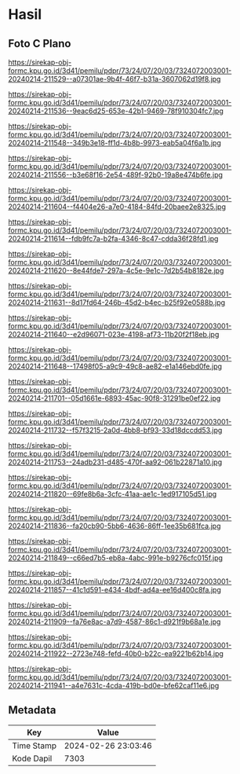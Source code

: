 # Hasil

## Foto C Plano

https://sirekap-obj-formc.kpu.go.id/3d41/pemilu/pdpr/73/24/07/20/03/7324072003001-20240214-211529--a07301ae-9b4f-46f7-b31a-3607062d19f8.jpg

https://sirekap-obj-formc.kpu.go.id/3d41/pemilu/pdpr/73/24/07/20/03/7324072003001-20240214-211536--9eac6d25-653e-42b1-9469-78f910304fc7.jpg

https://sirekap-obj-formc.kpu.go.id/3d41/pemilu/pdpr/73/24/07/20/03/7324072003001-20240214-211548--349b3e18-ff1d-4b8b-9973-eab5a04f6a1b.jpg

https://sirekap-obj-formc.kpu.go.id/3d41/pemilu/pdpr/73/24/07/20/03/7324072003001-20240214-211556--b3e68f16-2e54-489f-92b0-19a8e474b6fe.jpg

https://sirekap-obj-formc.kpu.go.id/3d41/pemilu/pdpr/73/24/07/20/03/7324072003001-20240214-211604--f4404e26-a7e0-4184-84fd-20baee2e8325.jpg

https://sirekap-obj-formc.kpu.go.id/3d41/pemilu/pdpr/73/24/07/20/03/7324072003001-20240214-211614--fdb9fc7a-b2fa-4346-8c47-cdda36f28fd1.jpg

https://sirekap-obj-formc.kpu.go.id/3d41/pemilu/pdpr/73/24/07/20/03/7324072003001-20240214-211620--8e44fde7-297a-4c5e-9e1c-7d2b54b8182e.jpg

https://sirekap-obj-formc.kpu.go.id/3d41/pemilu/pdpr/73/24/07/20/03/7324072003001-20240214-211631--8d17fd64-246b-45d2-b4ec-b25f92e0588b.jpg

https://sirekap-obj-formc.kpu.go.id/3d41/pemilu/pdpr/73/24/07/20/03/7324072003001-20240214-211640--e2d96071-023e-4198-af73-11b20f2f18eb.jpg

https://sirekap-obj-formc.kpu.go.id/3d41/pemilu/pdpr/73/24/07/20/03/7324072003001-20240214-211648--17498f05-a9c9-49c8-ae82-e1a146ebd0fe.jpg

https://sirekap-obj-formc.kpu.go.id/3d41/pemilu/pdpr/73/24/07/20/03/7324072003001-20240214-211701--05d1661e-6893-45ac-90f8-31291be0ef22.jpg

https://sirekap-obj-formc.kpu.go.id/3d41/pemilu/pdpr/73/24/07/20/03/7324072003001-20240214-211732--f57f3215-2a0d-4bb8-bf93-33d18dccdd53.jpg

https://sirekap-obj-formc.kpu.go.id/3d41/pemilu/pdpr/73/24/07/20/03/7324072003001-20240214-211753--24adb231-d485-470f-aa92-061b22871a10.jpg

https://sirekap-obj-formc.kpu.go.id/3d41/pemilu/pdpr/73/24/07/20/03/7324072003001-20240214-211820--69fe8b6a-3cfc-41aa-ae1c-1ed917105d51.jpg

https://sirekap-obj-formc.kpu.go.id/3d41/pemilu/pdpr/73/24/07/20/03/7324072003001-20240214-211836--fa20cb90-5bb6-4636-86ff-1ee35b681fca.jpg

https://sirekap-obj-formc.kpu.go.id/3d41/pemilu/pdpr/73/24/07/20/03/7324072003001-20240214-211849--c66ed7b5-eb8a-4abc-991e-b9276cfc015f.jpg

https://sirekap-obj-formc.kpu.go.id/3d41/pemilu/pdpr/73/24/07/20/03/7324072003001-20240214-211857--41c1d591-e434-4bdf-ad4a-ee16d400c8fa.jpg

https://sirekap-obj-formc.kpu.go.id/3d41/pemilu/pdpr/73/24/07/20/03/7324072003001-20240214-211909--fa76e8ac-a7d9-4587-86c1-d921f9b68a1e.jpg

https://sirekap-obj-formc.kpu.go.id/3d41/pemilu/pdpr/73/24/07/20/03/7324072003001-20240214-211922--2723e748-fefd-40b0-b22c-ea9221b62b14.jpg

https://sirekap-obj-formc.kpu.go.id/3d41/pemilu/pdpr/73/24/07/20/03/7324072003001-20240214-211941--a4e7631c-4cda-419b-bd0e-bfe62caf11e6.jpg


## Metadata

| Key        | Value               |
| ---------- | ------------------- |
| Time Stamp | 2024-02-26 23:03:46 |
| Kode Dapil | 7303                |



